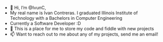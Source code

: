 - 👋 Hi, I’m @IvunC,   
-  My real name is Ivan Contreras. I graduated Illinois Institute of Technology with a Bachelors in Computer Engineering
-  Currently a Software Developer :D
- 👀 This is a place for me to store my code and fiddle with new projects
- 📫 Want to reach out to me about any of my projects, send me an email!

<!---
IvunC/IvunC is a ✨ special ✨ repository because its `README.md` (this file) appears on your GitHub profile.
You can click the Preview link to take a look at your changes.
--->
